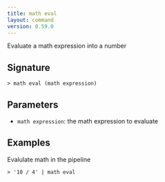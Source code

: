 ```yaml
---
title: math eval
layout: command
version: 0.59.0
---
```


Evaluate a math expression into a number

## Signature

```> math eval (math expression)```

## Parameters

 -  `math expression`: the math expression to evaluate

## Examples

Evalulate math in the pipeline
```shell
> '10 / 4' | math eval
```

